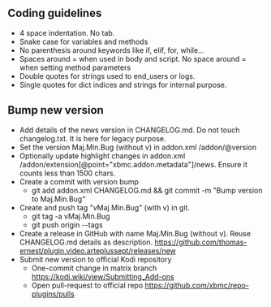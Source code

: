 
## Coding guidelines

- 4 space indentation. No tab.
- Snake case for variables and methods
- No parenthesis around keywords like if, elif, for, while...
- Spaces around = when used in body and script. No space around = when setting method parameters
- Double quotes for strings used to end_users or logs.
- Single quotes for dict indices and strings for internal purpose.

## Bump new version

- Add details of the news version in CHANGELOG.md. Do not touch changelog.txt. It is here for legacy purpose.
- Set the version Maj.Min.Bug (without v) in addon.xml /addon/@version 
- Optionally update highlight changes in addon.xml /addon/extension[@point="xbmc.addon.metadata"]/news. Ensure it counts less than 1500 chars.
- Create a commit with version bump
    - git add addon.xml CHANGELOG.md && git commit -m "Bump version to Maj.Min.Bug"
- Create and push tag "vMaj.Min.Bug" (with v) in git.
    - git tag -a vMaj.Min.Bug
    - git push origin --tags
- Create a release in GitHub with name Maj.Min.Bug (without v). Reuse CHANGELOG.md details as description. https://github.com/thomas-ernest/plugin.video.arteplussept/releases/new
- Submit new version to official Kodi repository
    - One-commit change in matrix branch https://kodi.wiki/view/Submitting_Add-ons
    - Open pull-request to official repo https://github.com/xbmc/repo-plugins/pulls
